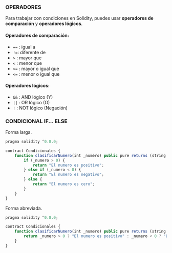 ### OPERADORES

Para trabajar con condiciones en Solidity, puedes usar **operadores de comparación** y **operadores lógicos**.
#### Operadores de comparación:

- `==` : igual a
- `!=`: diferente de
- `>` : mayor que
- `<` : menor que
- `>=` : mayor o igual que
- `<=` : menor o igual que

#### Operadores lógicos:

- `&&` : AND lógico (Y)
- `||` : OR lógico (O)
- `!` : NOT lógico (Negación)


### CONDICIONAL IF... ELSE

Forma larga.

```javascript
pragma solidity ^0.8.0;

contract Condicionales {
    function clasificarNumero(int _numero) public pure returns (string memory) {
        if (_numero > 0) {
            return "El numero es positivo";
        } else if (_numero < 0) {
            return "El numero es negativo";
        } else {
            return "El numero es cero";
        }
    }
}
```

Forma abreviada.

```javascript
pragma solidity ^0.8.0;

contract Condicionales {
    function clasificarNumero(int _numero) public pure returns (string memory) {
        return _numero > 0 ? "El numero es positivo" : _numero < 0 ? "El numero es negativo" : "El numero es cero";
    }
}
```
